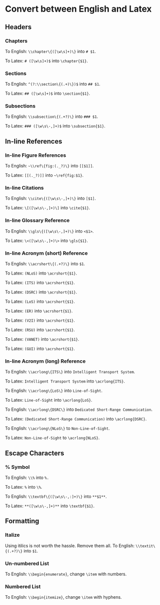 # Convert between English and Latex

## Headers

### Chapters

To English: `\\chapter\{([\w\s]+)\}` into `# $1`.

To Latex: `# ([\w\s]+)$` into `\chapter{$1}`.

### Sections

To English: `^(?:\\section\{(.+)\})$` into `## $1`.

To Latex: `## ([\w\s]+)$` into `\section{$1}`.

### Subsections

To English: `\\subsection\{(.+?)\}` into `### $1`.

To Latex: `### ([\w\s\-,]+)$` into `\subsection{$1}`.

## In-line References

### In-line Figure References

To English: `~\\ref\{fig:(._?)\}` into `[[$1]]`.

To Latex: `[[(._?)]]` into `~\ref{fig:$1}`.

### In-line Citations

To English: `\\cite\{([\w\s\-,]+)\}` into `[$1]`.

To Latex: `\[([\w\s\-,]+)\]` into `\cite{$1}`.

### In-line Glossary Reference

To English: `\\gls\{([\w\s\-,]+)\}` into `<$1>`.

To Latex: `\<([\w\s\-,]+)\>` into `\gls{$1}`.

### In-line Acronym (short) Reference

To English: `\\acrshort\{(.+?)\}` into `$1`.

To Latex: `(NLoS)` into `\acrshort{$1}`.

To Latex: `(ITS)` into `\acrshort{$1}`.

To Latex: `(DSRC)` into `\acrshort{$1}`.

To Latex: `(LoS)` into `\acrshort{$1}`.

To Latex: `(ER)` into `\acrshort{$1}`.

To Latex: `(V2I)` into `\acrshort{$1}`.

To Latex: `(RSU)` into `\acrshort{$1}`.

To Latex: `(VANET)` into `\acrshort{$1}`.

To Latex: `(GUI)` into `\acrshort{$1}`.

### In-line Acronym (long) Reference

To English: `\\acrlong\{ITS\}` into `Intelligent Transport System`.

To Latex: `Intelligent Transport System` into `\acrlong{ITS}`.

To English: `\\acrlong\{LoS\}` into `Line-of-Sight`.

To Latex: `Line-of-Sight` into `\acrlong{LoS}`.

To English: `\\acrlong\{DSRC\}` into `Dedicated Short-Range Communication`.

To Latex: `(Dedicated Short-Range Communication)` into `\acrlong{DSRC}`.

To English: `\\acrlong\{NLoS\}` to `Non-Line-of-Sight`.

To Latex: `Non-Line-of-Sight` to `\acrlong{NLoS}`.

## Escape Characters

### % Symbol

To English: `\\%` into `%.`

To Latex: `%` into `\%`.

To English: `\\textbf\{([\w\s\-,:]+)\}` into `**$1**`.

To Latex: `**([\w\s\-,]+)**` into `\textbf{$1}`.

## Formatting

### Italize

Using itilics is not worth the hassle. Remove them all.
To English: `\\textit\{(.+?)\}` into `$1`.

### Un-numbered List

To English: `\\begin{enumerate}`, change `\item` with numbers.

### Numbered List

To English: `\\begin{itemize}`, change `\item` with hyphens.
